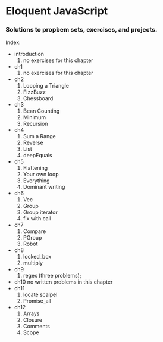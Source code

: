 # Eloquent JavaScript
### Solutions to propbem sets, exercises, and projects.

Index:
* introduction
  1. no exercises for this chapter
* ch1
  1. no exercises for this chapter
* ch2
  1. Looping a Triangle
  2. FizzBuzz
  3. Chessboard
* ch3
  1. Bean Counting
  2. Minimum
  3. Recursion
* ch4
  1. Sum a Range
  2. Reverse
  3. List
  4. deepEquals
* ch5
  1. Flattening
  2. Your own loop
  3. Everything
  4. Dominant writing
* ch6
  1. Vec
  2. Group
  3. Group iterator
  4. fix with call
* ch7
  1. Compare
  2. PGroup
  3. Robot
* ch8
  1. locked_box
  2. multiply
* ch9
  1. regex (three problems);
* ch10
  no written problems in this chapter
* ch11
  1. locate scalpel
  2. Promise_all
* ch12
  1. Arrays
  2. Closure
  3. Comments
  4. Scope